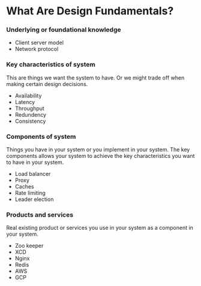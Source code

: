 # What Are Design Fundamentals?

### Underlying or foundational knowledge
  - Client server model
  - Network protocol


### Key characteristics of system
This are things we want the system to have. Or we might trade off when making certain design decisions.
  - Availability 
  - Latency
  - Throughput
  - Redundency
  - Consistency


### Components of system
Things you have in your system or you implement in your system. The key components allows your system to achieve the key characteristics you want to have in your system.
  - Load balancer
  - Proxy
  - Caches
  - Rate limiting
  - Leader election


### Products and services
Real existing product or services you use in your system as a component in your system.
  - Zoo keeper
  - XCD
  - Nginx
  - Redis
  - AWS
  - GCP
